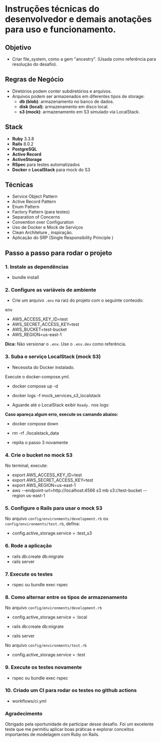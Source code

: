 # Instruções técnicas do desenvolvedor e demais anotações para uso e funcionamento.

## Objetivo
- Criar file_system, como a gem "ancestry".
(Usada como referência para resolução do desafio). 

## Regras de Negócio 
- Diretórios podem conter subdiretórios e arquivos.
- Arquivos podem ser armazenados em diferentes tipos de storage:
  - **db (blob)**: armazenamento no banco de dados.
  - **disk (local)**: armazenamento em disco local.
  - **s3 (mock)**: armazenamento em S3 simulado via LocalStack.


## Stack

- **Ruby** 3.3.8
- **Rails** 8.0.2
- **PostgreSQL**
- **Active Record**
- **ActiveStorage**
- **RSpec** para testes automatizados
- **Docker** e **LocalStack** para mock do S3

## Técnicas  
 - Service Object Pattern
 - Active Record Pattern 
 - Enum Pattern
 - Factory Pattern (para testes)
 - Separation of Concerns
 - Convention over Configuration
 - Uso de Docker e Mock de Serviços 
 - Clean Architeture , inspiração. 
 - Aplicação do SRP (Single Responsibility Principle )
 

## Passo a passo para rodar o projeto

### 1. Instale as dependências

- bundle install

### 2. Configure as variáveis de ambiente

- Crie um arquivo `.env` na raiz do projeto com o seguinte conteúdo:

env
- AWS_ACCESS_KEY_ID=test
- AWS_SECRET_ACCESS_KEY=test
- AWS_BUCKET=test-bucket
- AWS_REGION=us-east-1


**Dica:** Não versionar o `.env`. Use o `.env.dev` como referência.

### 3. Suba o serviço LocalStack (mock S3)
- Necessita do Docker instalado.

Execute o docker-compose.yml.

- docker compose up -d
- docker logs -f mock_services_s3_localstack

- Aguarde até o LocalStack exibir `Ready.` nos logs:

**Caso apareça algum erro, execute os camando abaixo:** 

- docker compose down
- rm -rf ./localstack_data 

- repita o passo 3 novamente

### 4. Crie o bucket no mock S3

No terminal, execute:

- export AWS_ACCESS_KEY_ID=test
- export AWS_SECRET_ACCESS_KEY=test
- export AWS_REGION=us-east-1
- aws --endpoint-url=http://localhost:4566 s3 mb s3://test-bucket --region us-east-1


### 5. Configure o Rails para usar o mock S3

No arquivo `config/environments/development.rb` ou `config/environments/test.rb`, defina:


- config.active_storage.service = :test_s3


### 6. Rode a aplicação
- rails db:create db:migrate
- rails server

### 7. Execute os testes
- rspec ou bundle exec rspec

### 8. Como alternar entre os tipos de armazenamento 

No arquivo `config/environments/development.rb`

- config.active_storage.service = :local

- rails db:create db:migrate
- rails server

No arquivo `config/environments/test.rb`

- config.active_storage.service = :test

### 9. Execute os testes novamente 

- rspec ou bundle exec rspec

### 10. Criado um CI para rodar os testes no github actions

- workflows/ci.yml 


### Agradecimento 

Obrigado pela oportunidade de participar desse desafio. Foi um excelente teste que me permitiu aplicar boas práticas e explorar conceitos importantes de modelagem com Ruby on Rails. 


